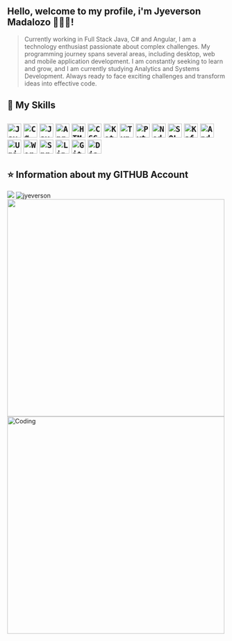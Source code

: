 ## Hello, welcome to my profile, i'm Jyeverson Madalozo 👦🏻‍💻! 

> Currently working in Full Stack Java, C# and Angular, I am a technology enthusiast passionate about complex challenges. My programming journey spans several areas, including desktop, web and mobile application development. I am constantly seeking to learn and grow, and I am currently studying Analytics and Systems Development. Always ready to face exciting challenges and transform ideas into effective code.

## 🚀 My Skills

<code><img height="32" src="https://cdn.jsdelivr.net/gh/devicons/devicon/icons/java/java-original-wordmark.svg" alt="Java"/></code>
<code><img height="32" src="https://cdn.jsdelivr.net/gh/devicons/devicon/icons/csharp/csharp-original.svg" alt="C#"/></code>
<code><img height="32" src="https://cdn.jsdelivr.net/gh/devicons/devicon/icons/javascript/javascript-original.svg" alt="Javascript"/></code>
<code><img height="32" src="https://cdn.jsdelivr.net/gh/devicons/devicon/icons/angularjs/angularjs-original.svg" alt="Angular"/></code>
<code><img height="32" src="https://cdn.jsdelivr.net/gh/devicons/devicon/icons/html5/html5-original.svg" alt="HTML5"/></code>
<code><img height="32" src="https://cdn.jsdelivr.net/gh/devicons/devicon/icons/css3/css3-original.svg" alt="CSS"/></code>
<code><img height="32" src="https://cdn.jsdelivr.net/gh/devicons/devicon/icons/kotlin/kotlin-original.svg" alt="Kotlin"/></code>
<code><img height="32" src="https://cdn.jsdelivr.net/gh/devicons/devicon/icons/typescript/typescript-original.svg" alt="Typescript"/></code>
<code><img height="32" src="https://cdn.jsdelivr.net/gh/devicons/devicon/icons/python/python-original.svg" alt="Python"/></code>
<code><img height="32" src="https://cdn.jsdelivr.net/gh/devicons/devicon/icons/nodejs/nodejs-original.svg" alt="NodeJS"/></code>
<code><img height="32" src="https://cdn.jsdelivr.net/gh/devicons/devicon/icons/microsoftsqlserver/microsoftsqlserver-plain-wordmark.svg" alt="SQL Server"/></code>
<code><img height="32" src="https://cdn.jsdelivr.net/gh/devicons/devicon/icons/apachekafka/apachekafka-original.svg" alt="Kafka"/></code>
<code><img height="32" src="https://cdn.jsdelivr.net/gh/devicons/devicon/icons/androidstudio/androidstudio-original.svg" alt="Android Studio"/></code>
<code><img height="32" src="https://cdn.jsdelivr.net/gh/devicons/devicon/icons/unity/unity-original.svg" alt="Unity"/></code>
<code><img height="32" src="https://cdn.jsdelivr.net/gh/devicons/devicon/icons/wordpress/wordpress-original.svg" alt="Wordpress"/></code>
<code><img height="32" src="https://cdn.jsdelivr.net/gh/devicons/devicon/icons/spring/spring-original-wordmark.svg" alt="Spring"/></code>
<code><img height="32" src="https://cdn.jsdelivr.net/gh/devicons/devicon/icons/linux/linux-original.svg" alt="Linux"/></code>
<code><img height="32" src="https://cdn.jsdelivr.net/gh/devicons/devicon/icons/git/git-original.svg" alt="Git"/></code>
<code><img height="32" src="https://cdn.jsdelivr.net/gh/devicons/devicon/icons/django/django-plain.svg" alt="Django"/></code>
---

## ⭐ Information about my GITHUB Account

<img align="eight" src="https://github-readme-stats.vercel.app/api?username=Jyeverson&show_icons=true&theme=highcontrast&include_all_commits=true&count_private=true"/>
<img align="eight" src="https://github-readme-streak-stats.herokuapp.com/?user=jyeverson&theme=highcontrast" alt="jyeverson" />
<img align="center" width="500" src="https://github-readme-stats.vercel.app/api/top-langs/?username=Jyeverson&layout=compact&langs_count=7&theme=highcontrast"/>
<br><img align="center" alt="Coding" width="500" src="https://thumbs.gfycat.com/EvilNextDevilfish-size_restricted.gif" />
